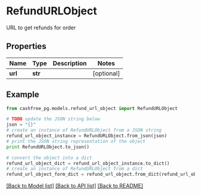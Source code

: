 # RefundURLObject

URL to get refunds for order

## Properties
Name | Type | Description | Notes
------------ | ------------- | ------------- | -------------
**url** | **str** |  | [optional] 

## Example

```python
from cashfree_pg.models.refund_url_object import RefundURLObject

# TODO update the JSON string below
json = "{}"
# create an instance of RefundURLObject from a JSON string
refund_url_object_instance = RefundURLObject.from_json(json)
# print the JSON string representation of the object
print RefundURLObject.to_json()

# convert the object into a dict
refund_url_object_dict = refund_url_object_instance.to_dict()
# create an instance of RefundURLObject from a dict
refund_url_object_form_dict = refund_url_object.from_dict(refund_url_object_dict)
```
[[Back to Model list]](../README.md#documentation-for-models) [[Back to API list]](../README.md#documentation-for-api-endpoints) [[Back to README]](../README.md)



